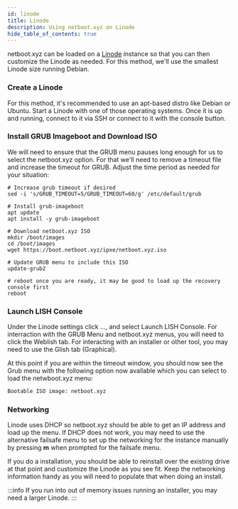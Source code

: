 ```yaml
---
id: linode
title: Linode
description: Using netboot.xyz on Linode
hide_table_of_contents: true
---
```


netboot.xyz can be loaded on a [Linode](https://linode.com) instance so that you can then customize the Linode as needed. For this method, we'll use the smallest Linode size running Debian.

### Create a Linode

For this method, it's recommended to use an apt-based distro like Debian or Ubuntu. Start a Linode with one of those operating systems. Once it is up and running, connect to it via SSH or connect to it with the console button.

### Install GRUB Imageboot and Download ISO

We will need to ensure that the GRUB menu pauses long enough for us to select the netboot.xyz option. For that we'll need to remove a timeout file and increase the timeout for GRUB. Adjust the time period as needed for your
situation:

```shell
# Increase grub timeout if desired
sed -i 's/GRUB_TIMEOUT=5/GRUB_TIMEOUT=60/g' /etc/default/grub

# Install grub-imageboot
apt update
apt install -y grub-imageboot

# Download netboot.xyz ISO
mkdir /boot/images
cd /boot/images
wget https://boot.netboot.xyz/ipxe/netboot.xyz.iso

# Update GRUB menu to include this ISO
update-grub2

# reboot once you are ready, it may be good to load up the recovery console first
reboot
```

### Launch LISH Console

Under the Linode settings click ..., and select Launch LISH Console. For interraction with the GRUB Menu and netboot.xyz menus, you will need to click the Weblish tab. For interacting with an installer or other tool, you may need to use the Glish tab (Graphical).

At this point if you are within the timeout window, you should now see the Grub menu with the following option now available which you can select to load the netwboot.xyz menu:

```bash
Bootable ISO image: netboot.xyz
```

### Networking

Linode uses DHCP so netboot.xyz should be able to get an IP address and load up the menu. If DHCP does not work, you may need to use the alternative failsafe menu to set up the networking for the instance manually by pressing **m** when prompted for the failsafe menu.

If you do a installation, you should be able to reinstall over the existing drive at that point and customize the Linode as you see fit. Keep the networking information handy as you will need to populate that when doing an install. 

:::info
If you run into out of memory issues running an installer, you may need a larger Linode.
:::
